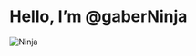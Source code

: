 # Hello, I’m @gaberNinja

![Ninja](https://www.bbva.com/wp-content/uploads/2020/03/Apertura-Ninja-Proyect-BBVA.jpg)

<!---
gaberNinja/gaberNinja is a ✨ special ✨ repository because its `README.md` (this file) appears on your GitHub profile.
You can click the Preview link to take a look at your changes.
--->
